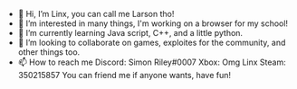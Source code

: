 - 👋 Hi, I’m Linx, you can call me Larson tho!
- 👀 I’m interested in many things, I'm working on a browser for my school!
- 🌱 I’m currently learning Java script, C++, and a little python.
- 💞️ I’m looking to collaborate on games, exploites for the community, and other things too.
- 📫 How to reach me
Discord: Simon Riley#0007
Xbox: Omg Linx
Steam: 350215857
You can friend me if anyone wants, have fun!
